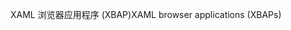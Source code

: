 <span data-ttu-id="8a33d-101">XAML 浏览器应用程序 (XBAP)</span><span class="sxs-lookup"><span data-stu-id="8a33d-101">XAML browser applications (XBAPs)</span></span>